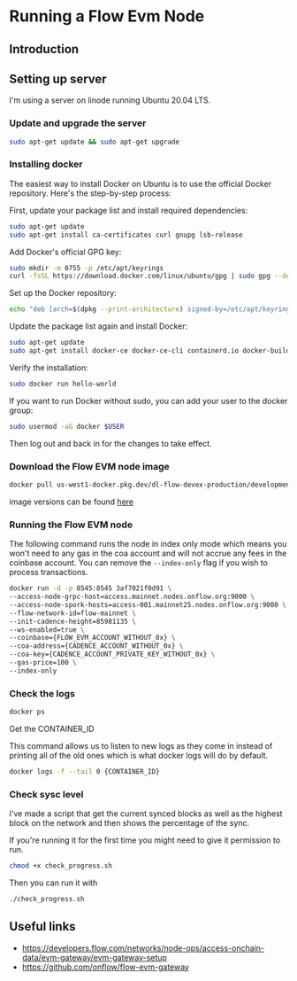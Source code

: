 # Running a Flow Evm Node

## Introduction

## Setting up server

I'm using a server on linode running Ubuntu 20.04 LTS.

### Update and upgrade the server

```bash
sudo apt-get update && sudo apt-get upgrade
```

### Installing docker

The easiest way to install Docker on Ubuntu is to use the official Docker repository. Here's the step-by-step process:

First, update your package list and install required dependencies:

```bash
sudo apt-get update
sudo apt-get install ca-certificates curl gnupg lsb-release
```

Add Docker's official GPG key:

```bash
sudo mkdir -m 0755 -p /etc/apt/keyrings
curl -fsSL https://download.docker.com/linux/ubuntu/gpg | sudo gpg --dearmor -o /etc/apt/keyrings/docker.gpg
```

Set up the Docker repository:

```bash
echo "deb [arch=$(dpkg --print-architecture) signed-by=/etc/apt/keyrings/docker.gpg] https://download.docker.com/linux/ubuntu $(lsb_release -cs) stable" | sudo tee /etc/apt/sources.list.d/docker.list > /dev/null
```

Update the package list again and install Docker:

```bash
sudo apt-get update
sudo apt-get install docker-ce docker-ce-cli containerd.io docker-buildx-plugin docker-compose-plugin
```

Verify the installation:

```bash
sudo docker run hello-world
```

If you want to run Docker without sudo, you can add your user to the docker group:

```bash
sudo usermod -aG docker $USER
```

Then log out and back in for the changes to take effect.

### Download the Flow EVM node image

```bash
docker pull us-west1-docker.pkg.dev/dl-flow-devex-production/development/flow-evm-gateway:${VERSION}
```

image versions can be found [here](https://console.cloud.google.com/artifacts/docker/dl-flow-devex-production/us-west1/development/flow-evm-gateway?invt=AblAFg&inv=1)

### Running the Flow EVM node

The following command runs the node in index only mode which means you won't need to any gas in the coa account and will not accrue any fees in the coinbase account. You can remove the `--index-only` flag if you wish to process transactions.

```bash
docker run -d -p 8545:8545 3af7021f0d91 \
--access-node-grpc-host=access.mainnet.nodes.onflow.org:9000 \
--access-node-spork-hosts=access-001.mainnet25.nodes.onflow.org:9000 \
--flow-network-id=flow-mainnet \
--init-cadence-height=85981135 \
--ws-enabled=true \
--coinbase={FLOW_EVM_ACCOUNT_WITHOUT_0x} \
--coa-address={CADENCE_ACCOUNT_WITHOUT_0x} \
--coa-key={CADENCE_ACCOUNT_PRIVATE_KEY_WITHOUT_0x} \
--gas-price=100 \
--index-only
```

### Check the logs

```bash
docker ps
```

Get the CONTAINER_ID

This command allows us to listen to new logs as they come in instead of printing all of the old ones which is what docker logs will do by default.

```bash
docker logs -f --tail 0 {CONTAINER_ID}
```

### Check sysc level

I've made a script that get the current synced blocks as well as the highest block on the network and then shows the percentage of the sync.

If you're running it for the first time you might need to give it permission to run.

```bash
chmod +x check_progress.sh
```

Then you can run it with

```bash
./check_progress.sh
```

## Useful links

- https://developers.flow.com/networks/node-ops/access-onchain-data/evm-gateway/evm-gateway-setup
- https://github.com/onflow/flow-evm-gateway
